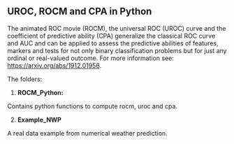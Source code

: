 ## UROC, ROCM and CPA in Python

The animated ROC movie (ROCM), the universal ROC (UROC) curve and the coefficient of predictive ability (CPA) generalize the classical ROC curve and AUC and can be applied to assess the predictive abilities of features, markers and tests for not only binary classification problems but for just any ordinal or real-valued outcome. 
For more information see: https://arxiv.org/abs/1912.01956.

The folders:

1. **ROCM_Python:**

Contains python functions to compute rocm, uroc and cpa.

2. **Example_NWP** 

A real data example from numerical weather prediction.   






